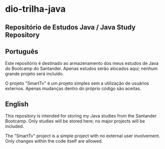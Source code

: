# dio-trilha-java

## Repositório de Estudos Java / Java Study Repository

## Português

Este repositório é destinado ao armazenamento dos meus estudos de Java do Bootcamp do Santander. Apenas estudos serão alocados aqui; nenhum grande projeto será incluído.  

O projeto "SmartTv" é um projeto simples sem a utilização de usuários externos. Apenas mudanças dentro do próprio código são aceitas.

## English

This repository is intended for storing my Java studies from the Santander Bootcamp. Only studies will be stored here; no major projects will be included.  

The "SmartTv" project is a simple project with no external user involvement. Only changes within the code itself are allowed.

